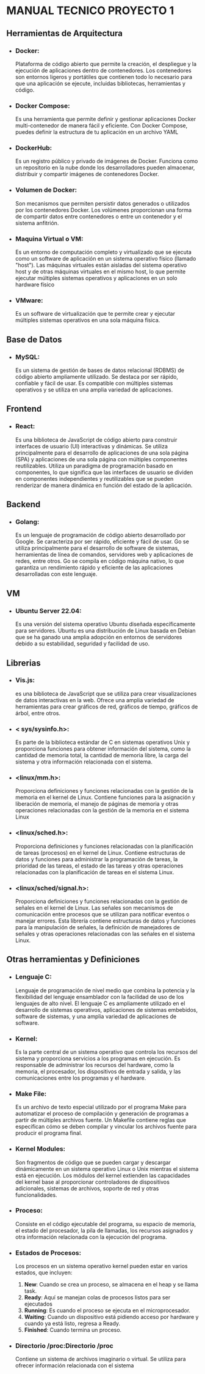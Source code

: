 # MANUAL TECNICO PROYECTO 1

## Herramientas de Arquitectura

- ### Docker:
    Plataforma de código abierto que permite la creación, el despliegue y la ejecución de aplicaciones dentro de contenedores. Los contenedores son entornos ligeros y portátiles que contienen todo lo necesario para que una aplicación se ejecute, incluidas bibliotecas, herramientas y código.

- ### Docker Compose:
    Es una herramienta que permite definir y gestionar aplicaciones Docker multi-contenedor de manera fácil y eficiente. Con Docker Compose, puedes definir la estructura de tu aplicación en un archivo YAML
    
- ### DockerHub:
    Es un registro público y privado de imágenes de Docker. Funciona como un repositorio en la nube donde los desarrolladores pueden almacenar, distribuir y compartir imágenes de contenedores Docker.

- ### Volumen de Docker:
    Son mecanismos que permiten persistir datos generados o utilizados por los contenedores Docker. Los volúmenes proporcionan una forma de compartir datos entre contenedores o entre un contenedor y el sistema anfitrión.

- ### Maquina Virtual o VM:
    Es un entorno de computación completo y virtualizado que se ejecuta como un software de aplicación en un sistema operativo físico (llamado "host"). Las máquinas virtuales están aisladas del sistema operativo host y de otras máquinas virtuales en el mismo host, lo que permite ejecutar múltiples sistemas operativos y aplicaciones en un solo hardware físico

- ### VMware: 
    Es un software de virtualización que te permite crear y ejecutar múltiples sistemas operativos en una sola máquina física. 

## Base de Datos

 - ### MySQL:
    Es un sistema de gestión de bases de datos relacional (RDBMS) de código abierto ampliamente utilizado. Se destaca por ser rápido, confiable y fácil de usar. Es compatible con múltiples sistemas operativos y se utiliza en una amplia variedad de aplicaciones.

## Frontend
 - ### React:
    Es una biblioteca de JavaScript de código abierto para construir interfaces de usuario (UI) interactivas y dinámicas. Se utiliza principalmente para el desarrollo de aplicaciones de una sola página (SPA) y aplicaciones de una sola página con múltiples componentes reutilizables. Utiliza un paradigma de programación basado en componentes, lo que significa que las interfaces de usuario se dividen en componentes independientes y reutilizables que se pueden renderizar de manera dinámica en función del estado de la aplicación.

## Backend
 - ### Golang:
     Es un lenguaje de programación de código abierto desarrollado por Google. Se caracteriza por ser rápido, eficiente y fácil de usar. Go se utiliza principalmente para el desarrollo de software de sistemas, herramientas de línea de comandos, servidores web y aplicaciones de redes, entre otros. Go se compila en código máquina nativo, lo que garantiza un rendimiento rápido y eficiente de las aplicaciones desarrolladas con este lenguaje.

## VM
 - ### Ubuntu Server 22.04: 
    Es una versión del sistema operativo Ubuntu diseñada específicamente para servidores. Ubuntu es una distribución de Linux basada en Debian que se ha ganado una amplia adopción en entornos de servidores debido a su estabilidad, seguridad y facilidad de uso.

## Librerias
 - ### Vis.js: 
    es una biblioteca de JavaScript que se utiliza para crear visualizaciones de datos interactivas en la web. Ofrece una amplia variedad de herramientas para crear gráficos de red, gráficos de tiempo, gráficos de árbol, entre otros.
    
 - ### < sys/sysinfo.h>:
    Es parte de la biblioteca estándar de C en sistemas operativos Unix y proporciona funciones para obtener información del sistema, como la cantidad de memoria total, la cantidad de memoria libre, la carga del sistema y otra información relacionada con el sistema.
    
 - ### <linux/mm.h>:
    Proporciona definiciones y funciones relacionadas con la gestión de la memoria en el kernel de Linux. Contiene funciones para la asignación y liberación de memoria, el manejo de páginas de memoria y otras operaciones relacionadas con la gestión de la memoria en el sistema Linux
 - ### <linux/sched.h>:
    Proporciona definiciones y funciones relacionadas con la planificación de tareas (procesos) en el kernel de Linux. Contiene estructuras de datos y funciones para administrar la programación de tareas, la prioridad de las tareas, el estado de las tareas y otras operaciones relacionadas con la planificación de tareas en el sistema Linux.
 - ### <linux/sched/signal.h>:
    Proporciona definiciones y funciones relacionadas con la gestión de señales en el kernel de Linux. Las señales son mecanismos de comunicación entre procesos que se utilizan para notificar eventos o manejar errores. Esta librería contiene estructuras de datos y funciones para la manipulación de señales, la definición de manejadores de señales y otras operaciones relacionadas con las señales en el sistema Linux.

## Otras herramientas y Definiciones
 - ### Lenguaje C:
    Lenguaje de programación de nivel medio que combina la potencia y la flexibilidad del lenguaje ensamblador con la facilidad de uso de los lenguajes de alto nivel. El lenguaje C es ampliamente utilizado en el desarrollo de sistemas operativos, aplicaciones de sistemas embebidos, software de sistemas, y una amplia variedad de aplicaciones de software.

 - ### Kernel:
    Es la parte central de un sistema operativo que controla los recursos del sistema y proporciona servicios a los programas en ejecución. Es responsable de administrar los recursos del hardware, como la memoria, el procesador, los dispositivos de entrada y salida, y las comunicaciones entre los programas y el hardware. 

 - ### Make File:
    Es un archivo de texto especial utilizado por el programa Make para automatizar el proceso de compilación y generación de programas a partir de múltiples archivos fuente. Un Makefile contiene reglas que especifican cómo se deben compilar y vincular los archivos fuente para producir el programa final.

 - ### Kernel Modules:
    Son fragmentos de código que se pueden cargar y descargar dinámicamente en un sistema operativo Linux o Unix mientras el sistema está en ejecución. Los módulos del kernel extienden las capacidades del kernel base al proporcionar controladores de dispositivos adicionales, sistemas de archivos, soporte de red y otras funcionalidades. 

 - ### Proceso:
    Consiste en el código ejecutable del programa, su espacio de memoria, el estado del procesador, la pila de llamadas, los recursos asignados y otra información relacionada con la ejecución del programa. 

 - ### Estados de Procesos:
    Los procesos en un sistema operativo kernel pueden estar en varios estados, que incluyen:
    1. **New**: Cuando se crea un proceso, se almacena en el heap y se llama task.
    2. **Ready**: Aquí se manejan colas de procesos listos para ser ejecutados
    3. **Running**: Es cuando el proceso se ejecuta en el microprocesador.
    4. **Waiting**: Cuando un dispositivo está pidiendo acceso por hardware y cuando ya está listo, regresa a Ready.
    5. **Finished**: Cuando termina un proceso.
- ### Directorio /proc:Directorio /proc
    Contiene un sistema de archivos imaginario o virtual. Se utiliza para ofrecer información relacionada con el sistema
    

